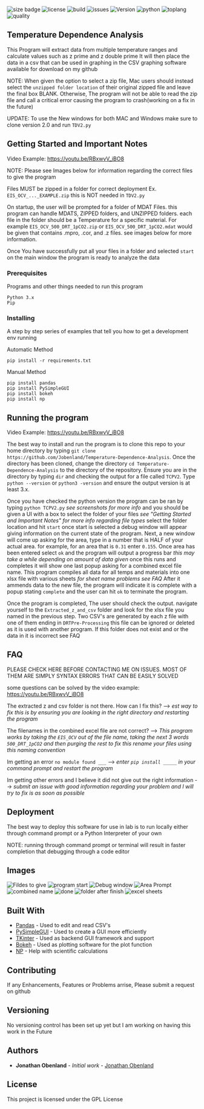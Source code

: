 ![size badge](https://img.shields.io/github/repo-size/Jobenland/Temperature-Dependence-Analysis.svg) ![license](https://img.shields.io/github/license/Jobenland/Temperature-Dependence-Analysis.svg) ![build](https://img.shields.io/badge/Build-Passing-green.svg) ![issues](https://img.shields.io/github/issues/Jobenland/Temperature-Dependence-Analysis.svg) ![Version](https://img.shields.io/badge/Version-1.0.0-blue.svg) ![python](https://img.shields.io/badge/Python-3.x-lightgrey.svg) ![toplang](https://img.shields.io/github/languages/top/Jobenland/Temperature-Dependence-Analysis.svg) ![quality](https://img.shields.io/badge/Code%20Quality-Testing...-red.svg)

## Temperature Dependence Analysis

This Program will extract data from multiple temperature ranges and calculate values such as z prime and z double prime
It will then place the data in a csv that can be used in graphing in the CSV graphing software available for download on my github

NOTE: When given the option to select a zip file, Mac users should instead select the `unzipped folder location` of their original zipped file and leave the final box BLANK. Otherwise, The program will not be able to read the zip file and call a critical error causing the program to crash(working on a fix in the future)

UPDATE: To use the New windows for both MAC and Windows make sure to clone version 2.0 and run `TDV2.py`

## Getting Started and Important Notes

Video Example: https://youtu.be/RBxwvV_iBO8

NOTE: Please see Images below for information regarding the correct files to give the program

Files MUST be zipped in a folder for correct deployment Ex. `EIS_OCV_..._EXAMPLE.zip` this is NOT needed in `TDV2.py`

On startup, the user will be prompted for a folder of MDAT Files. this program can handle MDATS, ZIPPED folders, and UNZIPPED folders.
each file in the folder should be a Temperature for a specific material. For example `EIS_OCV_500_DRT_1pCO2.zip` or `EIS_OCV_500_DRT_1pCO2.mdat` would be given that contains .mpro, .cor, and .z files. see images below for more information.

Once You have successfully put all your files in a folder and selected `start` on the main window the program is ready to analyze the data

### Prerequisites

Programs and other things needed to run this program
```
Python 3.x
Pip
```

### Installing

A step by step series of examples that tell you how to get a development env running

Automatic Method

`pip install -r requirements.txt`

Manual Method
```
pip install pandas 
pip install PySimpleGUI
pip install bokeh
pip install np
```

## Running the program

Video Example: https://youtu.be/RBxwvV_iBO8

The best way to install and run the program is to clone this repo to your home directory by typing `git clone https://github.com/Jobenland/Temperature-Dependence-Analysis`. Once the directory has been cloned, change the directory `cd Temperature-Dependence-Analysis` to the directory of the repository. Ensure you are in the directory by typing `dir` and checking the output for a file called `TCPV2`. Type `python --version` or `python3 -version` and ensure the output version is at least 3.x.

Once you have checked the python version the program can be ran by typing `python TCPV2.py` *see screenshots for more info* and you should be given a UI with a box to select the folder of your files *see "Getting Started and Important Notes" for more info regarding file types* select the folder location and hit `start` once start is selected a debug window will appear giving information on the current state of the program. Next, a new window will come up asking for the area, type in a number that is HALF of your actual area. for example, for an area that is `0.31` enter `0.155`. Once area has been entered select `ok` and the program will output a progress bar *this may take a while depending on amount of data given* once this runs and completes it will show one last popup asking for a combined excel file name. This program compiles all data for all temps and materials into one xlsx file with various sheets *for sheet name problems see FAQ* After it ammends data to the new file, the program will indicate it is complete with a popup stating `complete` and the user can hit `ok` to terminate the program.

Once the program is completed, The user should check the output. navigate yourself to the `Extracted_z_and_csv` folder and look for the xlsx file you named in the previous step. Two CSV's are generated by each z file with one of them ending in `DRTPre-Processing` this file can be ignored or deleted as it is used with another program. If this folder does not exist and or the data in it is incorrect see FAQ

## FAQ
PLEASE CHECK HERE BEFORE CONTACTING ME ON ISSUES. MOST OF THEM ARE SIMPLY SYNTAX ERRORS THAT CAN BE EASILY SOLVED

some questions can be solved by the video example: https://youtu.be/RBxwvV_iBO8

The extracted z and csv folder is not there. How can I fix this? -->
    *est way to fix this is by ensuring you are looking in the right directory and restarting the program*
    
The filenames in the combined excel file are not correct? -->
    *This program works by taking the `EIS_OCV` out of the file name, taking the next 3 words `500_DRT_1pCO2` and then purging the rest       to fix this rename your files using this naming convention*
    
Im getting an error `no module found ___` -->
    *enter `pip install _____` in your command prompt and restart the program*
    
Im getting other errors and I believe it did not give out the right information -->
    *submit an issue with good information regarding your problem and I will try to fix is as soon as possible*

## Deployment

The best way to deploy this software for use in lab is to run locally either through command prompt or a Python Interpreter of your own

NOTE: running through command prompt or terminal will result in faster completion that debugging through a code editor

## Images
![Fildes to give](Img/files.png)
![program start](Img/PrgStart.png)
![Debug window](Img/Debug.png)
![Area Prompt](Img/area.png)
![combined name](Img/comb.png)
![done](Img/complete.png)
![folder after finish](Img/endfolder.png)
![excel sheets](Img/excel.png)

## Built With

* [Pandas](https://pandas.pydata.org/) - Used to edit and read CSV's
* [PySimpleGUI](https://pypi.org/project/PySimpleGUI/) - Used to create a GUI more efficiently
* [TKinter](https://docs.python.org/3/library/tkinter.html) - Used as backend GUI framework and support
* [Bokeh](https://bokeh.pydata.org/en/latest/) - Used as plotting software for the plot function
* [NP](http://cs231n.github.io/python-numpy-tutorial/) - Help with scientific calculations

## Contributing

If any Enhancements, Features or Problems arrise, Please submit a request on github

## Versioning

No versioning control has been set up yet but I am working on having this work in the Future 

## Authors

* **Jonathan Obenland** - *Initial work* - [Jonathan Obenland](https://github.com/jobenland)

## License

This project is licensed under the GPL License
